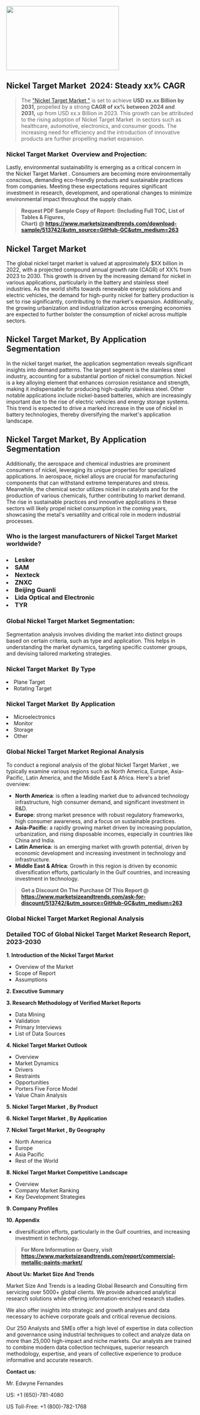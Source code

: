 <p><img class="alignnone size-medium wp-image-20088" src="https://ffe5etoiles.com/wp-content/uploads/2024/12/MST1-300x171.png" alt="" width="300" height="171" /></p><h2 id="ember46" class="ember-view reader-text-block__heading-2">Nickel Target Market &nbsp;2024: Steady&nbsp;xx% CAGR</h2><blockquote id="ember47" class="ember-view reader-text-block__blockquote">The&nbsp;<a class="app-aware-link " href="https://www.marketsizeandtrends.com/download-sample/513742/&utm_source=GitHub-GC&utm_medium=263" target="_blank" data-test-app-aware-link="">"Nickel Target Market "</a>&nbsp;is set to achieve&nbsp;<strong>USD&nbsp;xx.xx&nbsp;Billion by 2031,</strong>&nbsp;propelled by a strong&nbsp;<strong>CAGR of&nbsp;xx% between 2024 and 2031,</strong>&nbsp;up from USD xx.x Billion in 2023. This growth can be attributed to the rising adoption of&nbsp;Nickel Target Market &nbsp;in sectors such as healthcare, automotive, electronics, and consumer goods. The increasing need for efficiency and the introduction of innovative products are further propelling market expansion.</blockquote><h3 id="ember48" class="ember-view reader-text-block__heading-3">Nickel Target Market &nbsp;Overview and Projection:</h3><p id="ember49" class="ember-view reader-text-block__paragraph">Lastly, environmental sustainability is emerging as a critical concern in the&nbsp;Nickel Target Market . Consumers are becoming more environmentally conscious, demanding eco-friendly products and sustainable practices from companies. Meeting these expectations requires significant investment in research, development, and operational changes to minimize environmental impact throughout the supply chain.</p><blockquote id="ember50" class="ember-view reader-text-block__blockquote"><strong>Request PDF Sample Copy of Report: (Including Full TOC, List of Tables &amp; Figures, Chart)&nbsp;@&nbsp;<strong><a href="https://www.marketsizeandtrends.com/download-sample/513742/&utm_source=GitHub-GC&utm_medium=263" target="_blank">https://www.marketsizeandtrends.com/download-sample/513742/&utm_source=GitHub-GC&utm_medium=263</a></strong></strong></blockquote><h3 class=""> <h2>Nickel Target Market</h2><p>The global nickel target market is valued at approximately $XX billion in 2022, with a projected compound annual growth rate (CAGR) of XX% from 2023 to 2030. This growth is driven by the increasing demand for nickel in various applications, particularly in the battery and stainless steel industries. As the world shifts towards renewable energy solutions and electric vehicles, the demand for high-purity nickel for battery production is set to rise significantly, contributing to the market's expansion. Additionally, the growing urbanization and industrialization across emerging economies are expected to further bolster the consumption of nickel across multiple sectors.</p><h2>Nickel Target Market, By Application Segmentation</h2><p>In the nickel target market, the application segmentation reveals significant insights into demand patterns. The largest segment is the stainless steel industry, accounting for a substantial portion of nickel consumption. Nickel is a key alloying element that enhances corrosion resistance and strength, making it indispensable for producing high-quality stainless steel. Other notable applications include nickel-based batteries, which are increasingly important due to the rise of electric vehicles and energy storage systems. This trend is expected to drive a marked increase in the use of nickel in battery technologies, thereby diversifying the market's application landscape.</p><h2>Nickel Target Market, By Application Segmentation</h2><p>Additionally, the aerospace and chemical industries are prominent consumers of nickel, leveraging its unique properties for specialized applications. In aerospace, nickel alloys are crucial for manufacturing components that can withstand extreme temperatures and stress. Meanwhile, the chemical sector utilizes nickel in catalysts and for the production of various chemicals, further contributing to market demand. The rise in sustainable practices and innovative applications in these sectors will likely propel nickel consumption in the coming years, showcasing the metal's versatility and critical role in modern industrial processes.</p></h3><h3 id="" class="">Who is the largest manufacturers of&nbsp;Nickel Target Market worldwide?</h3><h3 class=""></Li><Li>Lesker</Li><Li> SAM</Li><Li> Nexteck</Li><Li> ZNXC</Li><Li> Beijing Guanli</Li><Li> Lida Optical and Electronic</Li><Li> TYR</h3><h3 id="ember53" class="ember-view reader-text-block__heading-3">Global&nbsp;Nickel Target Market Segmentation:</h3><p id="ember54" class="ember-view reader-text-block__paragraph">Segmentation analysis involves dividing the market into distinct groups based on certain criteria, such as type and application. This helps in understanding the market dynamics, targeting specific customer groups, and devising tailored marketing strategies.</p><h3 id="" class="">Nickel Target Market &nbsp;By Type</h3><p></Li><Li>Plane Target</Li><Li> Rotating Target</p><h3 id="" class="">Nickel Target Market &nbsp;By Application</h3><p class=""></Li><Li>Microelectronics</Li><Li> Monitor</Li><Li> Storage</Li><Li> Other</p><h3 id="ember62" class="ember-view reader-text-block__heading-3">Global Nickel Target Market Regional Analysis</h3><p id="ember63" class="ember-view reader-text-block__paragraph">To conduct a regional analysis of the global Nickel Target Market , we typically examine various regions such as North America, Europe, Asia-Pacific, Latin America, and the Middle East &amp; Africa. Here's a brief overview:</p><ul><li><strong>North America</strong>: is often a leading market due to advanced technology infrastructure, high consumer demand, and significant investment in R&amp;D.</li><li><strong>Europe</strong>: strong market presence with robust regulatory frameworks, high consumer awareness, and a focus on sustainable practices.</li><li><strong>Asia-Pacific</strong>: a rapidly growing market driven by increasing population, urbanization, and rising disposable incomes, especially in countries like China and India.</li><li><strong>Latin America</strong>: is an emerging market with growth potential, driven by economic development and increasing investment in technology and infrastructure.</li><li><strong>Middle East &amp; Africa</strong>: Growth in this region is driven by economic diversification efforts, particularly in the Gulf countries, and increasing investment in technology.</li></ul><blockquote id="ember61" class="ember-view reader-text-block__blockquote"><strong>Get a Discount On The Purchase Of This Report @ <strong><a href="https://html-cleaner.com/" target="">https://www.marketsizeandtrends.com/ask-for-discount/513742/&utm_source=GitHub-GC&utm_medium=263</a></strong></strong></blockquote><h3 id="ember62" class="ember-view reader-text-block__heading-3">Global Nickel Target Market Regional Analysis</h3><h3 id="" class="">Detailed TOC of Global Nickel Target Market Research Report, 2023-2030</h3><p id="" class=""><strong>1. Introduction of the Nickel Target Market </strong></p><ul><li>Overview of the Market</li><li>Scope of Report</li><li>Assumptions</li></ul><p id="" class=""><strong>2. Executive Summary</strong></p><p id="" class=""><strong>3. Research Methodology of Verified Market Reports</strong></p><ul><li>Data Mining</li><li>Validation</li><li>Primary Interviews</li><li>List of Data Sources</li></ul><p id="" class=""><strong>4. Nickel Target Market Outlook</strong></p><ul><li>Overview</li><li>Market Dynamics</li><li>Drivers</li><li>Restraints</li><li>Opportunities</li><li>Porters Five Force Model</li><li>Value Chain Analysis</li></ul><p id="" class=""><strong>5. Nickel Target Market , By Product</strong></p><p id="" class=""><strong>6. Nickel Target Market , By Application</strong></p><p id="" class=""><strong>7. Nickel Target Market , By Geography</strong></p><ul><li>North America</li><li>Europe</li><li>Asia Pacific</li><li>Rest of the World</li></ul><p id="" class=""><strong>8. Nickel Target Market Competitive Landscape</strong></p><ul><li>Overview</li><li>Company Market Ranking</li><li>Key Development Strategies</li></ul><p id="" class=""><strong>9. Company Profiles</strong></p><p id="" class=""><strong>10. Appendix</strong></p><ul><li>diversification efforts, particularly in the Gulf countries, and increasing investment in technology.</li></ul><blockquote id="ember65" class="ember-view reader-text-block__blockquote"><strong>For More Information or Query, visit <strong><strong><a href="https://html-cleaner.com/" target="">https://www.marketsizeandtrends.com/report/commercial-metallic-paints-market/</a></strong></strong></strong></blockquote><p id="" class=""><strong>About Us: Market Size And Trends</strong></p><p id="" class="">Market Size And Trends is a leading Global Research and Consulting firm servicing over 5000+ global clients. We provide advanced analytical research solutions while offering information-enriched research studies.</p><p id="" class="">We also offer insights into strategic and growth analyses and data necessary to achieve corporate goals and critical revenue decisions.</p><p id="" class="">Our 250 Analysts and SMEs offer a high level of expertise in data collection and governance using industrial techniques to collect and analyze data on more than 25,000 high-impact and niche markets. Our analysts are trained to combine modern data collection techniques, superior research methodology, expertise, and years of collective experience to produce informative and accurate research.</p><p id="" class=""><strong>Contact us:</strong></p><p id="" class="">Mr. Edwyne Fernandes</p><p id="" class="">US: +1 (650)-781-4080</p><p id="" class="">US Toll-Free: +1 (800)-782-1768</p>
